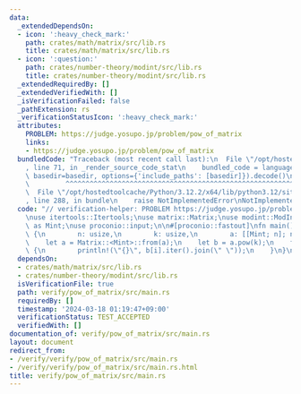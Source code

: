 ```yaml
---
data:
  _extendedDependsOn:
  - icon: ':heavy_check_mark:'
    path: crates/math/matrix/src/lib.rs
    title: crates/math/matrix/src/lib.rs
  - icon: ':question:'
    path: crates/number-theory/modint/src/lib.rs
    title: crates/number-theory/modint/src/lib.rs
  _extendedRequiredBy: []
  _extendedVerifiedWith: []
  _isVerificationFailed: false
  _pathExtension: rs
  _verificationStatusIcon: ':heavy_check_mark:'
  attributes:
    PROBLEM: https://judge.yosupo.jp/problem/pow_of_matrix
    links:
    - https://judge.yosupo.jp/problem/pow_of_matrix
  bundledCode: "Traceback (most recent call last):\n  File \"/opt/hostedtoolcache/Python/3.12.2/x64/lib/python3.12/site-packages/onlinejudge_verify/documentation/build.py\"\
    , line 71, in _render_source_code_stat\n    bundled_code = language.bundle(stat.path,\
    \ basedir=basedir, options={'include_paths': [basedir]}).decode()\n          \
    \         ^^^^^^^^^^^^^^^^^^^^^^^^^^^^^^^^^^^^^^^^^^^^^^^^^^^^^^^^^^^^^^^^^^^^^^^^^^^^^^^^^\n\
    \  File \"/opt/hostedtoolcache/Python/3.12.2/x64/lib/python3.12/site-packages/onlinejudge_verify/languages/rust.py\"\
    , line 288, in bundle\n    raise NotImplementedError\nNotImplementedError\n"
  code: "// verification-helper: PROBLEM https://judge.yosupo.jp/problem/pow_of_matrix\n\
    \nuse itertools::Itertools;\nuse matrix::Matrix;\nuse modint::ModInt998244353\
    \ as Mint;\nuse proconio::input;\n\n#[proconio::fastout]\nfn main() {\n    input!\
    \ {\n        n: usize,\n        k: usize,\n        a: [[Mint; n]; n],\n    }\n\
    \    let a = Matrix::<Mint>::from(a);\n    let b = a.pow(k);\n    for i in 0..n\
    \ {\n        println!(\"{}\", b[i].iter().join(\" \"));\n    }\n}\n"
  dependsOn:
  - crates/math/matrix/src/lib.rs
  - crates/number-theory/modint/src/lib.rs
  isVerificationFile: true
  path: verify/pow_of_matrix/src/main.rs
  requiredBy: []
  timestamp: '2024-03-18 01:19:47+09:00'
  verificationStatus: TEST_ACCEPTED
  verifiedWith: []
documentation_of: verify/pow_of_matrix/src/main.rs
layout: document
redirect_from:
- /verify/verify/pow_of_matrix/src/main.rs
- /verify/verify/pow_of_matrix/src/main.rs.html
title: verify/pow_of_matrix/src/main.rs
---
```

